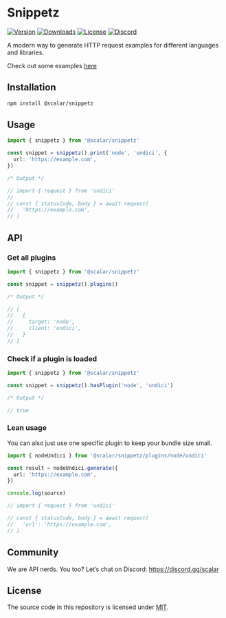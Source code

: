 # Snippetz

[![Version](https://img.shields.io/npm/v/%40scalar/snippetz)](https://www.npmjs.com/package/@scalar/snippetz)
[![Downloads](https://img.shields.io/npm/dm/%40scalar/snippetz)](https://www.npmjs.com/package/@scalar/snippetz)
[![License](https://img.shields.io/npm/l/%40scalar%2Fsnippetz)](https://www.npmjs.com/package/@scalar/snippetz)
[![Discord](https://img.shields.io/discord/1135330207960678410?style=flat&color=5865F2)](https://discord.gg/scalar)

A modern way to generate HTTP request examples for different languages and libraries.

Check out some examples [here](https://scalar-snippetz-801498848929.us-central1.run.app/)

## Installation

```bash
npm install @scalar/snippetz
```

## Usage

```ts
import { snippetz } from '@scalar/snippetz'

const snippet = snippetz().print('node', 'undici', {
  url: 'https://example.com',
})

/* Output */

// import { request } from 'undici'
//
// const { statusCode, body } = await request(
//   'https://example.com',
// )
```

## API

### Get all plugins

```ts
import { snippetz } from '@scalar/snippetz'

const snippet = snippetz().plugins()

/* Output */

// [
//   {
//     target: 'node',
//     client: 'undici',
//   }
// ]
```

### Check if a plugin is loaded

```ts
import { snippetz } from '@scalar/snippetz'

const snippet = snippetz().hasPlugin('node', 'undici')

/* Output */

// true
```

### Lean usage

You can also just use one specific plugin to keep your bundle size small.

```ts
import { nodeUndici } from '@scalar/snippetz/plugins/node/undici'

const result = nodeUndici.generate({
  url: 'https://example.com',
})

console.log(source)

// import { request } from 'undici'

// const { statusCode, body } = await request(
//   'url': 'https://example.com',
// )
```

## Community

We are API nerds. You too? Let’s chat on Discord: <https://discord.gg/scalar>

## License

The source code in this repository is licensed under [MIT](https://github.com/scalar/scalar/blob/main/LICENSE).
